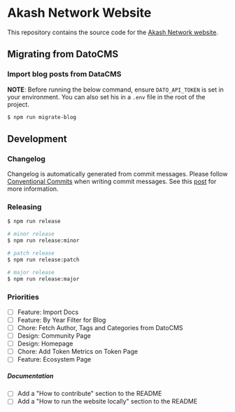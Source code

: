 # Akash Network Website

This repository contains the source code for the [Akash Network website](akash.network).

## Migrating from DatoCMS

### Import blog posts from DataCMS

**NOTE**: Before running the below command, ensure `DATO_API_TOKEN` is set in your environment. You can also set his in a `.env` file in the root of the project.

```sh
$ npm run migrate-blog
```

## Development

### Changelog

Changelog is automatically generated from commit messages. Please follow [Conventional Commits](https://www.conventionalcommits.org/en/v1.0.0/) when writing commit messages. See this [post](https://mokkapps.de/blog/how-to-automatically-generate-a-helpful-changelog-from-your-git-commit-messages/) for more information.

### Releasing

```sh
$ npm run release

# minor release
$ npm run release:minor

# patch release
$ npm run release:patch

# major release
$ npm run release:major
```

### Priorities

- [ ] Feature: Import Docs
- [ ] Feature: By Year Filter for Blog
- [ ] Chore: Fetch Author, Tags and Categories from DatoCMS
- [ ] Design: Community Page
- [ ] Design: Homepage
- [ ] Chore: Add Token Metrics on Token Page
- [ ] Feature: Ecosystem Page

##### Documentation

- [ ] Add a "How to contribute" section to the README
- [ ] Add a "How to run the website locally" section to the README